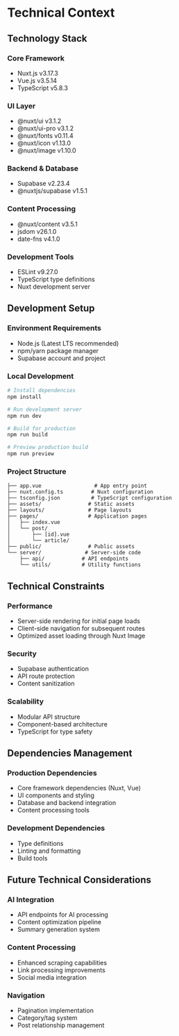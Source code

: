 # Technical Context

## Technology Stack

### Core Framework
- Nuxt.js v3.17.3
- Vue.js v3.5.14
- TypeScript v5.8.3

### UI Layer
- @nuxt/ui v3.1.2
- @nuxt/ui-pro v3.1.2
- @nuxt/fonts v0.11.4
- @nuxt/icon v1.13.0
- @nuxt/image v1.10.0

### Backend & Database
- Supabase v2.23.4
- @nuxtjs/supabase v1.5.1

### Content Processing
- @nuxt/content v3.5.1
- jsdom v26.1.0
- date-fns v4.1.0

### Development Tools
- ESLint v9.27.0
- TypeScript type definitions
- Nuxt development server

## Development Setup

### Environment Requirements
- Node.js (Latest LTS recommended)
- npm/yarn package manager
- Supabase account and project

### Local Development
```bash
# Install dependencies
npm install

# Run development server
npm run dev

# Build for production
npm run build

# Preview production build
npm run preview
```

### Project Structure
```
├── app.vue                 # App entry point
├── nuxt.config.ts         # Nuxt configuration
├── tsconfig.json          # TypeScript configuration
├── assets/               # Static assets
├── layouts/              # Page layouts
├── pages/                # Application pages
│   ├── index.vue
│   └── post/
│       ├── [id].vue
│       └── article/
├── public/               # Public assets
└── server/              # Server-side code
    ├── api/            # API endpoints
    └── utils/          # Utility functions
```

## Technical Constraints

### Performance
- Server-side rendering for initial page loads
- Client-side navigation for subsequent routes
- Optimized asset loading through Nuxt Image

### Security
- Supabase authentication
- API route protection
- Content sanitization

### Scalability
- Modular API structure
- Component-based architecture
- TypeScript for type safety

## Dependencies Management

### Production Dependencies
- Core framework dependencies (Nuxt, Vue)
- UI components and styling
- Database and backend integration
- Content processing tools

### Development Dependencies
- Type definitions
- Linting and formatting
- Build tools

## Future Technical Considerations

### AI Integration
- API endpoints for AI processing
- Content optimization pipeline
- Summary generation system

### Content Processing
- Enhanced scraping capabilities
- Link processing improvements
- Social media integration

### Navigation
- Pagination implementation
- Category/tag system
- Post relationship management

